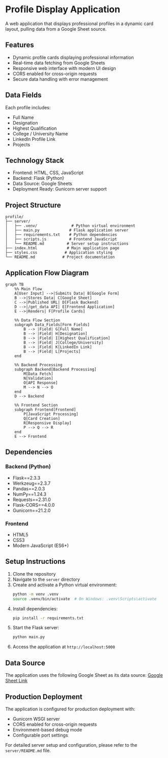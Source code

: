# Profile Display Application

A web application that displays professional profiles in a dynamic card layout, pulling data from a Google Sheet source.

## Features
- Dynamic profile cards displaying professional information
- Real-time data fetching from Google Sheets
- Responsive web interface with modern UI design
- CORS enabled for cross-origin requests
- Secure data handling with error management

## Data Fields
Each profile includes:
- Full Name
- Designation
- Highest Qualification
- College / University Name
- LinkedIn Profile Link
- Projects

## Technology Stack
- Frontend: HTML, CSS, JavaScript
- Backend: Flask (Python)
- Data Source: Google Sheets
- Deployment Ready: Gunicorn server support

## Project Structure
```
profile/
├── server/
│   ├── .venv/               # Python virtual environment
│   ├── main.py             # Flask application server
│   ├── requirements.txt    # Python dependencies
│   ├── scripts.js          # Frontend JavaScript
│   └── README.md          # Server setup instructions
├── index.html             # Main application page
├── styles.css            # Application styling
└── README.md            # Project documentation
```

## Application Flow Diagram

```mermaid
graph TB
    %% Main Flow
    A[User Input] -->|Submits Data| B[Google Form]
    B -->|Stores Data| C[Google Sheet]
    C -->|Published URL| D[Flask Backend]
    D -->|/get_data API| E[Frontend Application]
    E -->|Renders| F[Profile Cards]

    %% Data Flow Section
    subgraph Data_Fields[Form Fields]
        B --> |Field| G[Full Name]
        B --> |Field| H[Designation]
        B --> |Field| I[Highest Qualification]
        B --> |Field| J[College/University]
        B --> |Field| K[LinkedIn Link]
        B --> |Field| L[Projects]
    end

    %% Backend Processing
    subgraph Backend[Backend Processing]
        M[Data Fetch]
        N[Validation]
        O[API Response]
        M --> N --> O
    end
    D --> Backend

    %% Frontend Section
    subgraph Frontend[Frontend]
        P[JavaScript Processing]
        Q[Card Creation]
        R[Responsive Display]
        P --> Q --> R
    end
    E --> Frontend
```

## Dependencies
### Backend (Python)
- Flask==2.3.3
- Werkzeug==2.3.7
- Pandas==2.0.3
- NumPy==1.24.3
- Requests==2.31.0
- Flask-CORS==4.0.0
- Gunicorn==21.2.0

### Frontend
- HTML5
- CSS3
- Modern JavaScript (ES6+)

## Setup Instructions
1. Clone the repository
2. Navigate to the `server` directory
3. Create and activate a Python virtual environment:
   ```bash
   python -m venv .venv
   source .venv/bin/activate  # On Windows: .venv\Scripts\activate
   ```
4. Install dependencies:
   ```bash
   pip install -r requirements.txt
   ```
5. Start the Flask server:
   ```bash
   python main.py
   ```
6. Access the application at `http://localhost:5000`

## Data Source
The application uses the following Google Sheet as its data source:
[Google Sheet Link](https://docs.google.com/spreadsheets/d/e/2PACX-1vRPxcIRHbPsXXTXNB8lR9CU1edyXTgyT3pTuj6pnhcqkeTMeByPBeufVZmFk7A_ynXeK6wnimziWVNP/pub)

## Production Deployment
The application is configured for production deployment with:
- Gunicorn WSGI server
- CORS enabled for cross-origin requests
- Environment-based debug mode
- Configurable port settings

For detailed server setup and configuration, please refer to the `server/README.md` file.